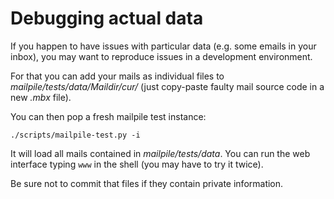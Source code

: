 # Debugging actual data

If you happen to have issues with particular data (e.g. some emails in your inbox), you may want to reproduce issues in a development environment.

For that you can add your mails as individual files to *mailpile/tests/data/Maildir/cur/* (just copy-paste faulty mail source code in a new *.mbx* file).

You can then pop a fresh mailpile test instance:

    ./scripts/mailpile-test.py -i
    
It will load all mails contained in *mailpile/tests/data*. You can run the web interface typing `www` in the shell (you may have to try it twice).

Be sure not to commit that files if they contain private information.